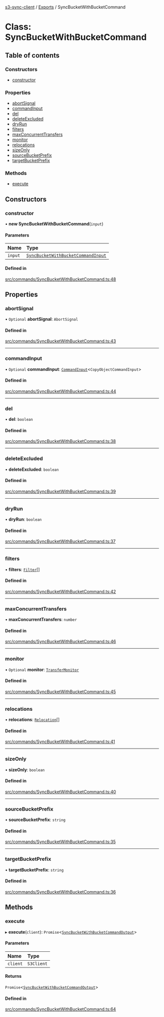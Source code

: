 [s3-sync-client](../README.md) / [Exports](../modules.md) / SyncBucketWithBucketCommand

# Class: SyncBucketWithBucketCommand

## Table of contents

### Constructors

- [constructor](SyncBucketWithBucketCommand.md#constructor)

### Properties

- [abortSignal](SyncBucketWithBucketCommand.md#abortsignal)
- [commandInput](SyncBucketWithBucketCommand.md#commandinput)
- [del](SyncBucketWithBucketCommand.md#del)
- [deleteExcluded](SyncBucketWithBucketCommand.md#deleteexcluded)
- [dryRun](SyncBucketWithBucketCommand.md#dryrun)
- [filters](SyncBucketWithBucketCommand.md#filters)
- [maxConcurrentTransfers](SyncBucketWithBucketCommand.md#maxconcurrenttransfers)
- [monitor](SyncBucketWithBucketCommand.md#monitor)
- [relocations](SyncBucketWithBucketCommand.md#relocations)
- [sizeOnly](SyncBucketWithBucketCommand.md#sizeonly)
- [sourceBucketPrefix](SyncBucketWithBucketCommand.md#sourcebucketprefix)
- [targetBucketPrefix](SyncBucketWithBucketCommand.md#targetbucketprefix)

### Methods

- [execute](SyncBucketWithBucketCommand.md#execute)

## Constructors

### constructor

• **new SyncBucketWithBucketCommand**(`input`)

#### Parameters

| Name | Type |
| :------ | :------ |
| `input` | [`SyncBucketWithBucketCommandInput`](../modules.md#syncbucketwithbucketcommandinput) |

#### Defined in

[src/commands/SyncBucketWithBucketCommand.ts:48](https://github.com/jeanbmar/s3-sync-client/blob/aff45e9/src/commands/SyncBucketWithBucketCommand.ts#L48)

## Properties

### abortSignal

• `Optional` **abortSignal**: `AbortSignal`

#### Defined in

[src/commands/SyncBucketWithBucketCommand.ts:43](https://github.com/jeanbmar/s3-sync-client/blob/aff45e9/src/commands/SyncBucketWithBucketCommand.ts#L43)

___

### commandInput

• `Optional` **commandInput**: [`CommandInput`](../modules.md#commandinput)<`CopyObjectCommandInput`\>

#### Defined in

[src/commands/SyncBucketWithBucketCommand.ts:44](https://github.com/jeanbmar/s3-sync-client/blob/aff45e9/src/commands/SyncBucketWithBucketCommand.ts#L44)

___

### del

• **del**: `boolean`

#### Defined in

[src/commands/SyncBucketWithBucketCommand.ts:38](https://github.com/jeanbmar/s3-sync-client/blob/aff45e9/src/commands/SyncBucketWithBucketCommand.ts#L38)

___

### deleteExcluded

• **deleteExcluded**: `boolean`

#### Defined in

[src/commands/SyncBucketWithBucketCommand.ts:39](https://github.com/jeanbmar/s3-sync-client/blob/aff45e9/src/commands/SyncBucketWithBucketCommand.ts#L39)

___

### dryRun

• **dryRun**: `boolean`

#### Defined in

[src/commands/SyncBucketWithBucketCommand.ts:37](https://github.com/jeanbmar/s3-sync-client/blob/aff45e9/src/commands/SyncBucketWithBucketCommand.ts#L37)

___

### filters

• **filters**: [`Filter`](../modules.md#filter)[]

#### Defined in

[src/commands/SyncBucketWithBucketCommand.ts:42](https://github.com/jeanbmar/s3-sync-client/blob/aff45e9/src/commands/SyncBucketWithBucketCommand.ts#L42)

___

### maxConcurrentTransfers

• **maxConcurrentTransfers**: `number`

#### Defined in

[src/commands/SyncBucketWithBucketCommand.ts:46](https://github.com/jeanbmar/s3-sync-client/blob/aff45e9/src/commands/SyncBucketWithBucketCommand.ts#L46)

___

### monitor

• `Optional` **monitor**: [`TransferMonitor`](TransferMonitor.md)

#### Defined in

[src/commands/SyncBucketWithBucketCommand.ts:45](https://github.com/jeanbmar/s3-sync-client/blob/aff45e9/src/commands/SyncBucketWithBucketCommand.ts#L45)

___

### relocations

• **relocations**: [`Relocation`](../modules.md#relocation)[]

#### Defined in

[src/commands/SyncBucketWithBucketCommand.ts:41](https://github.com/jeanbmar/s3-sync-client/blob/aff45e9/src/commands/SyncBucketWithBucketCommand.ts#L41)

___

### sizeOnly

• **sizeOnly**: `boolean`

#### Defined in

[src/commands/SyncBucketWithBucketCommand.ts:40](https://github.com/jeanbmar/s3-sync-client/blob/aff45e9/src/commands/SyncBucketWithBucketCommand.ts#L40)

___

### sourceBucketPrefix

• **sourceBucketPrefix**: `string`

#### Defined in

[src/commands/SyncBucketWithBucketCommand.ts:35](https://github.com/jeanbmar/s3-sync-client/blob/aff45e9/src/commands/SyncBucketWithBucketCommand.ts#L35)

___

### targetBucketPrefix

• **targetBucketPrefix**: `string`

#### Defined in

[src/commands/SyncBucketWithBucketCommand.ts:36](https://github.com/jeanbmar/s3-sync-client/blob/aff45e9/src/commands/SyncBucketWithBucketCommand.ts#L36)

## Methods

### execute

▸ **execute**(`client`): `Promise`<[`SyncBucketWithBucketCommandOutput`](../modules.md#syncbucketwithbucketcommandoutput)\>

#### Parameters

| Name | Type |
| :------ | :------ |
| `client` | `S3Client` |

#### Returns

`Promise`<[`SyncBucketWithBucketCommandOutput`](../modules.md#syncbucketwithbucketcommandoutput)\>

#### Defined in

[src/commands/SyncBucketWithBucketCommand.ts:64](https://github.com/jeanbmar/s3-sync-client/blob/aff45e9/src/commands/SyncBucketWithBucketCommand.ts#L64)
